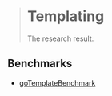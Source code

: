 > # Templating
>
> The research result.

## Benchmarks

- [goTemplateBenchmark](https://github.com/SlinSo/goTemplateBenchmark)
